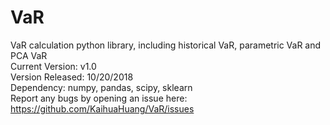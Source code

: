 # VaR
VaR calculation python library, including historical VaR, parametric VaR and PCA VaR  
Current Version: v1.0  
Version Released: 10/20/2018  
Dependency: numpy, pandas, scipy, sklearn  
Report any bugs by opening an issue here: https://github.com/KaihuaHuang/VaR/issues  



